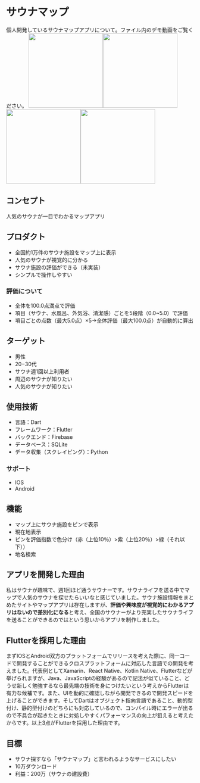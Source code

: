# サウナマップ

個人開発しているサウナマップアプリについて。ファイル内のデモ動画をご覧ください。
<img src="attach:https://user-images.githubusercontent.com/50776559/205433227-b82993bf-2c88-44e9-9075-b5890fc52793.jpg" width="200"><img src="https://user-images.githubusercontent.com/50776559/205433233-31e75bc3-a1f7-480b-9608-826d605d5db4.jpg" width="200"><img src="https://user-images.githubusercontent.com/50776559/205433235-2afab4a9-71ef-4788-9324-2f6a5289767a.png" width="200"><img src="https://user-images.githubusercontent.com/50776559/205433238-15e606ab-de45-4acc-a07d-a2d9356aba15.png" width="200">

## コンセプト

人気のサウナが一目でわかるマップアプリ

## プロダクト

- 全国約1万件のサウナ施設をマップ上に表示
- 人気のサウナが視覚的に分かる
- サウナ施設の評価ができる（未実装）
- シンプルで操作しやすい

### 評価について

- 全体を100.0点満点で評価
- 項目（サウナ、水風呂、外気浴、清潔感）ごとを5段階（0.0~5.0）で評価
- 項目ごとの点数（最大5.0点）×5→全体評価（最大100.0点）が自動的に算出

## ターゲット

- 男性
- 20−30代
- サウナ週1回以上利用者
- 周辺のサウナが知りたい
- 人気のサウナが知りたい

## 使用技術

- 言語：Dart
- フレームワーク：Flutter
- バックエンド：Firebase
- データベース：SQLite
- データ収集（スクレイピング）：Python

### サポート

- IOS
- Android

## 機能

- マップ上にサウナ施設をピンで表示
- 現在地表示
- ピンを評価指数で色分け（赤（上位10％）>紫（上位20％）>緑（それ以下））
- 地名検索

## アプリを開発した理由

私はサウナが趣味で、週1回ほど通うサウナーです。サウナライフを送る中でマップで人気のサウナを探せたらいいなと感じていました。サウナ施設情報をまとめたサイトやマップアプリは存在しますが、**評価や興味度が視覚的にわかるアプリはないので差別化になる**と考え、全国のサウナーがより充実したサウナライフを送ることができるのではという思いからアプリを制作しました。

## Flutterを採用した理由

まずIOSとAndroid双方のプラットフォームでリリースを考えた際に、同一コードで開発することができるクロスプラットフォームに対応した言語での開発を考えました。代表例としてXamarin、React Native、Kotlin Native、Flutterなどが挙げられますが、Java、JavaScriptの経験があるので記法が似ていること、どうせ新しく勉強するなら最先端の技術を身につけたいという考えからFlutterは有力な候補です。また、UIを動的に確認しながら開発できるので開発スピードを上げることができます。そしてDartはオブジェクト指向言語であること、動的型付け、静的型付けのどちらにも対応しているので、コンパイル時にエラーが出るので不具合が起きたときに対処しやすくパフォーマンスの向上が狙えると考えたからです。以上3点がFlutterを採用した理由です。

## 目標

- サウナ探すなら「サウナマップ」と言われるようなサービスにしたい
- 10万ダウンロード
- 利益：200万（サウナの建設費）
